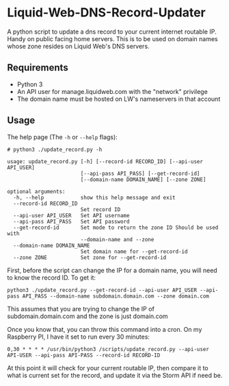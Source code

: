 # Liquid-Web-DNS-Record-Updater
A python script to update a dns record to your current internet routable IP. Handy on public facing home servers. This is to be used on domain names whose zone resides on Liquid Web's DNS servers.

## Requirements
* Python 3
* An API user for manage.liquidweb.com with the "network" privilege
* The domain name must be hosted on LW's nameservers in that account

## Usage

The help page (The `-h` or `--help` flags):

```
# python3 ./update_record.py -h

usage: update_record.py [-h] [--record-id RECORD_ID] [--api-user API_USER]
                        [--api-pass API_PASS] [--get-record-id]
                        [--domain-name DOMAIN_NAME] [--zone ZONE]

optional arguments:
  -h, --help            show this help message and exit
  --record-id RECORD_ID
                        Set record ID
  --api-user API_USER   Set API username
  --api-pass API_PASS   Set API password
  --get-record-id       Set mode to return the zone ID Should be used with
                        --domain-name and --zone
  --domain-name DOMAIN_NAME
                        Set domain name for --get-record-id
  --zone ZONE           Set zone for --get-record-id
  ```
  
First, before the script can change the IP for a domain name, you will need to know the record ID. To get it:
  
  ```
  python3 ./update_record.py --get-record-id --api-user API_USER --api-pass API_PASS --domain-name subdomain.domain.com --zone domain.com
  ```
  
This assumes that you are trying to change the IP of subdomain.domain.com and the zone is just domain.com
  
Once you know that, you can throw this command into a cron. On my Raspberry PI, I have it set to run every 30 minutes:

```
0,30 * * * * /usr/bin/python3 /scripts/update_record.py --api-user API-USER --api-pass API-PASS --record-id RECORD-ID
```

At this point it will check for your current routable IP, then compare it to what is current set for the record, and update it via the Storm API if need be.
